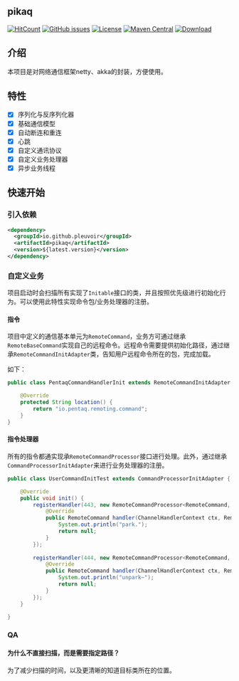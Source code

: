 ## pikaq

[![HitCount](http://hits.dwyl.io/pleuvoir/pikaq.svg)](http://hits.dwyl.io/pleuvoir/pikaq) 
[![GitHub issues](https://img.shields.io/github/issues/pleuvoir/pikaq.svg)](https://github.com/pleuvoir/pikaq/issues)
[![License](https://img.shields.io/badge/License-Apache%202.0-blue.svg?label=license)](https://github.com/pleuvoir/pikaq/blob/master/LICENSE)
[![Maven Central](https://img.shields.io/maven-central/v/io.github.pleuvoir/pikaq.svg?label=maven%20central)](https://oss.sonatype.org/#nexus-search;quick~pikaq)
[![Download](https://img.shields.io/badge/downloads-master-green.svg)](https://codeload.github.com/pleuvoir/pikaq/zip/master)

## 介绍

本项目是对网络通信框架netty、akka的封装，方便使用。

## 特性

- [x] 序列化与反序列化器
- [x] 基础通信模型
- [x] 自动断连和重连
- [x] 心跳
- [x] 自定义通讯协议
- [x] 自定义业务处理器
- [x] 异步业务线程

## 快速开始

### 引入依赖


```xml
<dependency>
  <groupId>io.github.pleuvoir</groupId>
  <artifactId>pikaq</artifactId>
  <version>${latest.version}</version>
</dependency>
```

### 自定义业务

项目启动时会扫描所有实现了`Initable`接口的类，并且按照优先级进行初始化行为。可以使用此特性实现命令包/业务处理器的注册。


#### 指令

项目中定义的通信基本单元为`RemoteCommand`，业务方可通过继承`RemoteBaseCommand`实现自己的远程命令。远程命令需要提供初始化路径，通过继承`RemoteCommandInitAdapter`类，告知用户远程命令所在的包，完成加载。

如下：

```java
public class PentaqCommandHandlerInit extends RemoteCommandInitAdapter {

	@Override
	protected String location() {
		return "io.pentaq.remoting.command";
	}
}

```

#### 指令处理器

所有的指令都通实现承`RemoteCommandProcessor`接口进行处理。此外，通过继承`CommandProcessorInitAdapter`来进行业务处理器的注册。

```java
public class UserCommandInitTest extends CommandProcessorInitAdapter {

	@Override
	public void init() {
		registerHandler(443, new RemoteCommandProcessor<RemoteCommand, RemoteCommand>() {
			@Override
			public RemoteCommand handler(ChannelHandlerContext ctx, RemoteCommand request) {
				System.out.println("park.");
				return null;
			}
		});
		
		registerHandler(444, new RemoteCommandProcessor<RemoteCommand, RemoteCommand>() {
			@Override
			public RemoteCommand handler(ChannelHandlerContext ctx, RemoteCommand request) {
				System.out.println("unpark~");
				return null;
			}
		});
	}

}
```

### QA

#### 为什么不直接扫描，而是需要指定路径？

为了减少扫描的时间，以及更清晰的知道目标类所在的位置。


